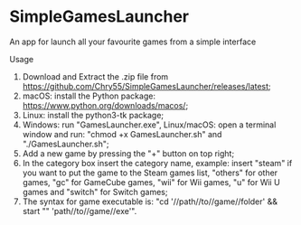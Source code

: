 # SimpleGamesLauncher
An app for launch all your favourite games from a simple interface

Usage
1) Download and Extract the .zip file from https://github.com/Chry55/SimpleGamesLauncher/releases/latest;
2) macOS: install the Python package: https://www.python.org/downloads/macos/;
3) Linux: install the python3-tk package;
4) Windows: run "GamesLauncher.exe", Linux/macOS: open a terminal window and run: "chmod +x GamesLauncher.sh" and "./GamesLauncher.sh";
5) Add a new game by pressing the "+" button on top right;
6) In the category box insert the category name, example: insert "steam" if you want to put the game to the Steam games list, "others" for other games, "gc" for GameCube games, "wii" for Wii games, "u" for Wii U games and "switch" for Switch games;
7) The syntax for game executable is: "cd '//path//to//game//folder' && start "" 'path//to//game//exe'".
